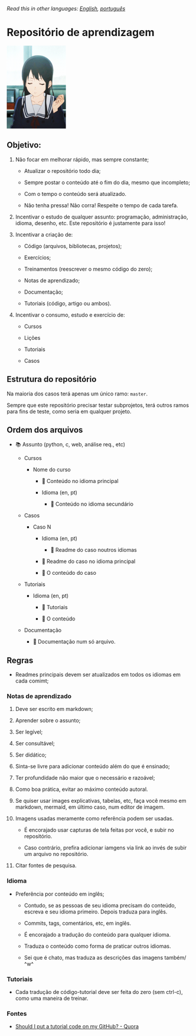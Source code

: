 *Read this in other languages: [English](readme.md), [português](readme.pt.md)*

# Repositório de aprendizagem

![](amazing-selfish.gif)

## Objetivo:

1. Não focar em melhorar rápido, mas sempre constante;
   
   * Atualizar o repositório todo dia;
   
   * Sempre postar o conteúdo até o fim do dia, mesmo que incompleto;
   
   * Com o tempo o conteúdo será atualizado.

   * Não tenha pressa! Não corra! Respeite o tempo de cada tarefa.

2. Incentivar o estudo de qualquer assunto: programação, administração, idioma, desenho, etc. Este repositório é justamente para isso!

3. Incentivar a criação de:
   
   * Código (arquivos, bibliotecas, projetos);
   
   * Exercícios;
   
   * Treinamentos (reescrever o mesmo  código do zero);
   
   * Notas de aprendizado;
   
   * Documentação;
   
   * Tutoriais (código, artigo  ou ambos).

4. Incentivar o consumo, estudo e exercício de:
   
   * Cursos
   
   * Lições
   
   * Tutoriais
   
   * Casos

## Estrutura do repositório

Na maioria dos casos terá apenas um único ramo: `master`.

Sempre que este repositório precisar testar subprojetos, terá outros ramos para fins de teste, como seria em qualquer projeto.

## Ordem dos arquivos

* :books: Assunto (python, c, web, análise req., etc)
  
  * Cursos
    
    * Nome do curso
      
      * :book: Conteúdo no idioma principal
      
      * Idioma (en, pt)
        
        * :book: Conteúdo no idioma secundário
  
  * Casos
    
    * Caso N
      
      * Idioma (en, pt)
        
        * :book: Readme do caso noutros idiomas
      
      * :book: Readme do  caso no idioma principal
      
      * :toolbox: O conteúdo do caso
  
  * Tutoriais
    
    * Idioma (en, pt)
      
      * :book: Tutoriais
      
      * :toolbox: O conteúdo
  
  * Documentação
    
    * :book: Documentação num só arquivo.

## Regras

* Readmes principais devem ser atualizados em todos os idiomas em cada comimt;

### Notas de aprendizado

1. Deve ser escrito em markdown;

2. Aprender sobre o assunto;

3. Ser legível;

4. Ser consultável;

5. Ser didático;

6. Sinta-se livre para adicionar conteúdo além do que é ensinado;

7. Ter profundidade não maior que o necessário e razoável;

8. Como boa prática, evitar ao máximo conteúdo autoral.

9. Se quiser usar images explicativas, tabelas, etc, faça você mesmo em markdown, mermaid, em último caso, num editor de imagem.

10. Imagens usadas meramente como referência podem ser usadas.
    
    * É encorajado usar capturas de tela feitas por você, e subir no repositório.
    
    * Caso contrário, prefira adicionar iamgens via link ao invés de subir um arquivo no repositório.

11. Citar fontes de pesquisa.

### Idioma

* Preferência por conteúdo em inglês;
  
  * Contudo, se as pessoas de seu idioma precisam do conteúdo, escreva e seu idioma primeiro. Depois traduza para inglês.
  
  * Commits, tags, comentários, etc, em inglês.
  
  * É encorajado a tradução do conteúdo para qualquer idioma.
  
  * Traduza o conteúdo como forma de praticar outros idiomas.
  
  * Sei que é chato, mas traduza as descrições das imagens também/ ^w^

### Tutoriais

* Cada tradução de código-tutorial deve ser feita do zero (sem ctrl-c), como uma maneira de treinar.

### Fontes

* [Should I put a tutorial code on my GitHub? - Quora](https://www.quora.com/Should-I-put-a-tutorial-code-on-my-GitHub)